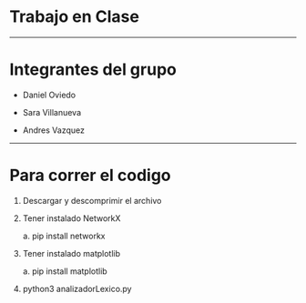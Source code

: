 # Trabajo en Clase

---

# Integrantes del grupo

* Daniel Oviedo

* Sara Villanueva

* Andres Vazquez

---

# Para correr el codigo

1. Descargar y descomprimir el archivo

2. Tener instalado NetworkX

     a. pip install networkx

3. Tener instalado matplotlib

     a. pip install matplotlib

4. python3 analizadorLexico.py
